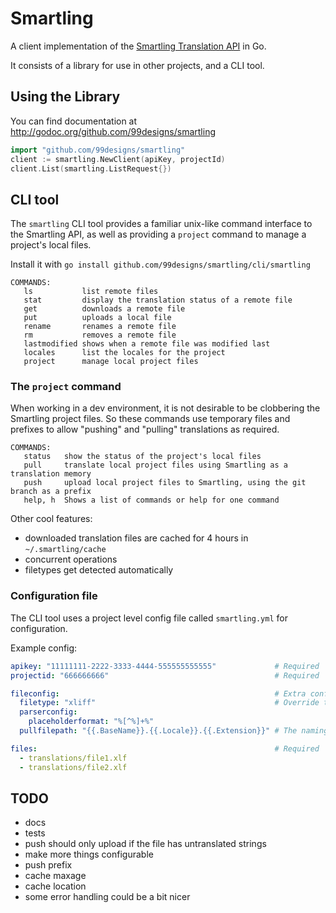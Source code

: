 # Smartling

A client implementation of the [Smartling Translation API](https://docs.smartling.com/display/docs/Smartling+Translation+API) in Go.

It consists of a library for use in other projects, and a CLI tool.

## Using the Library

You can find documentation at http://godoc.org/github.com/99designs/smartling

```go
import "github.com/99designs/smartling"
client := smartling.NewClient(apiKey, projectId)
client.List(smartling.ListRequest{})
```

## CLI tool

The `smartling` CLI tool provides a familiar unix-like command interface to the Smartling API, as well as providing a `project` command to manage a project's local files.

Install it with `go install github.com/99designs/smartling/cli/smartling`

```
COMMANDS:
   ls           list remote files
   stat         display the translation status of a remote file
   get          downloads a remote file
   put          uploads a local file
   rename       renames a remote file
   rm           removes a remote file
   lastmodified shows when a remote file was modified last
   locales      list the locales for the project
   project      manage local project files
```

### The `project` command

When working in a dev environment, it is not desirable to be clobbering the Smartling project files. So these commands use temporary files and prefixes to allow "pushing" and "pulling" translations as required.

```
COMMANDS:
   status   show the status of the project's local files
   pull     translate local project files using Smartling as a translation memory
   push     upload local project files to Smartling, using the git branch as a prefix
   help, h  Shows a list of commands or help for one command
```

Other cool features:
- downloaded translation files are cached for 4 hours in `~/.smartling/cache`
- concurrent operations
- filetypes get detected automatically


### Configuration file

The CLI tool uses a project level config file called `smartling.yml` for configuration.

Example config:
```yaml
apikey: "11111111-2222-3333-4444-555555555555"             # Required
projectid: "666666666"                                     # Required

fileconfig:                                                # Extra config for translation files
  filetype: "xliff"                                        # Override the detected file type
  parserconfig:
    placeholderformat: "%[^%]+%"
  pullfilepath: "{{.BaseName}}.{{.Locale}}.{{.Extension}}" # The naming scheme when pulling files

files:                                                     # Required
  - translations/file1.xlf
  - translations/file2.xlf
```

## TODO
 - docs
 - tests
 - push should only upload if the file has untranslated strings
 - make more things configurable
  - push prefix
  - cache maxage
  - cache location
 - some error handling could be a bit nicer

